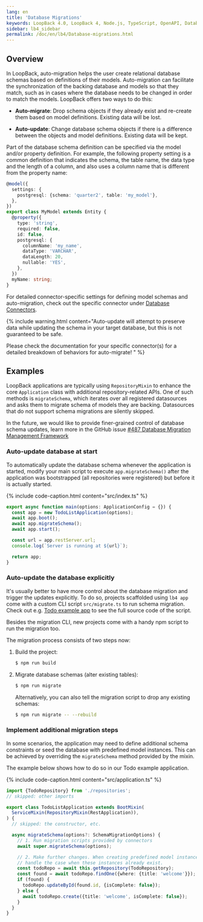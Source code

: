```yaml
---
lang: en
title: 'Database Migrations'
keywords: LoopBack 4.0, LoopBack 4, Node.js, TypeScript, OpenAPI, Database
sidebar: lb4_sidebar
permalink: /doc/en/lb4/Database-migrations.html
---
```


## Overview

In LoopBack, auto-migration helps the user create relational database schemas
based on definitions of their models. Auto-migration can facilitate the
synchronization of the backing database and models so that they match, such as
in cases where the database needs to be changed in order to match the models.
LoopBack offers two ways to do this:

- **Auto-migrate**: Drop schema objects if they already exist and re-create them
  based on model definitions. Existing data will be lost.

- **Auto-update**: Change database schema objects if there is a difference
  between the objects and model definitions. Existing data will be kept.

Part of the database schema definition can be specified via the model and/or
property definition. For example, the following property setting is a common
definition that indicates the schema, the table name, the data type and the
length of a column, and also uses a column name that is different from the
property name:

```ts
@model({
  settings: {
    postgresql: {schema: 'quarter2', table: 'my_model'},
  },
})
export class MyModel extends Entity {
  @property({
    type: 'string',
    required: false,
    id: false,
    postgresql: {
      columnName: 'my_name',
      dataType: 'VARCHAR',
      dataLength: 20,
      nullable: 'YES',
    },
  })
  myName: string;
}
```

For detailed connector-specific settings for defining model schemas and
auto-migration, check out the specific connector under
[Database Connectors](Database-connectors.md).

{% include warning.html content="Auto-update will attempt to preserve data while
updating the schema in your target database, but this is not guaranteed to be
safe.

Please check the documentation for your specific connector(s) for a detailed
breakdown of behaviors for auto-migrate! " %}

## Examples

LoopBack applications are typically using `RepositoryMixin` to enhance the core
`Application` class with additional repository-related APIs. One of such methods
is `migrateSchema`, which iterates over all registered datasources and asks them
to migrate schema of models they are backing. Datasources that do not support
schema migrations are silently skipped.

In the future, we would like to provide finer-grained control of database schema
updates, learn more in the GitHub issue
[#487 Database Migration Management Framework](https://github.com/strongloop/loopback-next/issues/487)

### Auto-update database at start

To automatically update the database schema whenever the application is started,
modify your main script to execute `app.migrateSchema()` after the application
was bootstrapped (all repositories were registered) but before it is actually
started.

{% include code-caption.html content="src/index.ts" %}

```ts
export async function main(options: ApplicationConfig = {}) {
  const app = new TodoListApplication(options);
  await app.boot();
  await app.migrateSchema();
  await app.start();

  const url = app.restServer.url;
  console.log(`Server is running at ${url}`);

  return app;
}
```

### Auto-update the database explicitly

It's usually better to have more control about the database migration and
trigger the updates explicitly. To do so, projects scaffolded using `lb4 app`
come with a custom CLI script `src/migrate.ts` to run schema migration. Check
out e.g.
[Todo example app](https://github.com/strongloop/loopback-next/blob/master/examples/todo/src/migrate.ts)
to see the full source code of the script.

Besides the migration CLI, new projects come with a handy npm script to run the
migration too.

The migration process consists of two steps now:

1. Build the project:

   ```sh
   $ npm run build
   ```

2. Migrate database schemas (alter existing tables):

   ```sh
   $ npm run migrate
   ```

   Alternatively, you can also tell the migration script to drop any existing
   schemas:

   ```sh
   $ npm run migrate -- --rebuild
   ```

### Implement additional migration steps

In some scenarios, the application may need to define additional schema
constraints or seed the database with predefined model instances. This can be
achieved by overriding the `migrateSchema` method provided by the mixin.

The example below shows how to do so in our Todo example application.

{% include code-caption.html content="src/application.ts" %}

```ts
import {TodoRepository} from './repositories';
// skipped: other imports

export class TodoListApplication extends BootMixin(
  ServiceMixin(RepositoryMixin(RestApplication)),
) {
  // skipped: the constructor, etc.

  async migrateSchema(options?: SchemaMigrationOptions) {
    // 1. Run migration scripts provided by connectors
    await super.migrateSchema(options);

    // 2. Make further changes. When creating predefined model instances,
    // handle the case when these instances already exist.
    const todoRepo = await this.getRepository(TodoRepository);
    const found = await todoRepo.findOne({where: {title: 'welcome'}});
    if (found) {
      todoRepo.updateById(found.id, {isComplete: false});
    } else {
      await todoRepo.create({title: 'welcome', isComplete: false});
    }
  }
}
```

